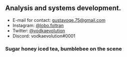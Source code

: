 ## Analysis and systems development.

- E-mail for contact: gustavoqe.75@gmail.com
- Instagram: [@lobo.foltran](https://instagram.com/lobo.foltran)
- Twitter: [@vodkaevolution](https://twitter.com/vodkaevolution)
- Discord: vodkaevolution#0001

### Sugar honey iced tea, bumblebee on the scene
